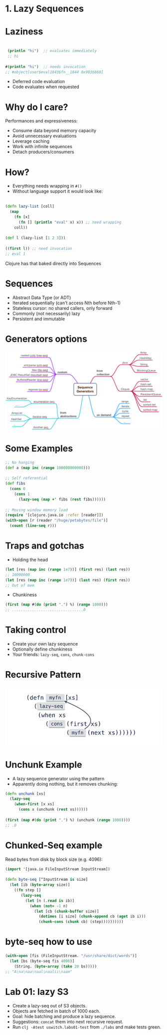 # 1. Lazy Sequences

# Laziness

```clojure

 (println "hi")  ;; evaluates immediately
 ;; hi

#(println "hi")  ;; needs invocation
;; #object[user$eval1843$fn__1844 0x9036860]

```
* Deferred code evaluation
* Code evaluates when requested

# Why do I care?

Performances and expressiveness:

* Consume data beyond memory capacity
* Avoid unnecessary evaluations
* Leverage caching
* Work with infinite sequences
* Detach producers/consumers

# How?

* Everything needs wrapping in `#()`
* Without language support it would look like:

```clojure

(defn lazy-list [coll]
  (map
    (fn [x]
      (fn [] (println "eval" x) x)) ;; need wrapping
    coll))

(def l (lazy-list [1 2 3]))

((first l)) ;; need invocation
;; eval 1
```

Clojure has that baked directly into Sequences

# Sequences

* Abstract Data Type (or ADT)
* Iterated sequentially (can't access Nth before Nth-1)
* Stateless cursor: no shared callers, only forward
* Commonly (not necessarily) lazy
* Persistent and immutable

# Generators options

![](images/01-sequence-generators.png)

# Some Examples

```clojure
;; No hanging
(def a (map inc (range 100000000000)))

;; Self referential
(def fibs
  (cons 0
    (cons 1
      (lazy-seq (map +' fibs (rest fibs))))))

;; Moving window memory load
(require '[clojure.java.io :refer [reader]])
(with-open [r (reader "/huge/petabytes/file")]
  (count (line-seq r)))
```

# Traps and gotchas

* Holding the head

```clojure
(let [res (map inc (range 1e7))] (first res) (last res))
;; 10000000
(let [res (map inc (range 1e7))] (last res) (first res))
;; Out of mem
```

* Chunkiness

```clojure
(first (map #(do (print ".") %) (range 1000)))
;; ................................0
```

# Taking control

* Create your own lazy sequence
* Optionally define chunkiness
* Your friends: `lazy-seq`, `cons`, `chunk-cons`

# Recursive Pattern

![](images/01-lazy-seq-pattern-diagram.png)

# Unchunk Example

* A lazy sequence generator using the pattern
* Apparently doing nothing, but it removes chunking:

```clojure
(defn unchunk [xs]
  (lazy-seq
    (when-first [x xs]
      (cons x (unchunk (rest xs))))))

(first (map #(do (print ".") %) (unchunk (range 1000))))
;; .0
```

# Chunked-Seq example

Read bytes from disk by block size (e.g. 4096):

```clojure
(import '[java.io FileInputStream InputStream])

(defn byte-seq [^InputStream is size]
  (let [ib (byte-array size)]
    ((fn step []
       (lazy-seq
         (let [n (.read is ib)]
           (when (not= -1 n)
             (let [cb (chunk-buffer size)]
               (dotimes [i size] (chunk-append cb (aget ib i)))
               (chunk-cons (chunk cb) (step))))))))))
```

# byte-seq how to use

```clojure
(with-open [fis (FileInputStream. "/usr/share/dict/words")]
  (let [bs (byte-seq fis 4096)]
    (String. (byte-array (take 20 bs)))))
;; "A\na\naa\naal\naalii\naam"
```

# Lab 01: lazy S3

* Create a lazy-seq out of S3 objects.
* Objects are fetched in batch of 1000 each.
* Goal: hide batching and produce a lazy sequence.
* Suggestions: `concat` them into next recursive request.
* Run `clj -Atest uswitch.labs01-test` from `./labs` and make tests green.
